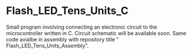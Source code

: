 # Flash_LED_Tens_Units_C

Small program involving connecting an electronic circuit to the microcontroller written in C. Circuit schematic will be available soon. Same code avialbe in assembly with repository title "
Flash_LED_Tens_Units_Assembly".
